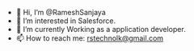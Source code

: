 - 👋 Hi, I’m @RameshSanjaya
- 👀 I’m interested in Salesforce.
- 🌱 I’m currently Working as a application developer. 
- 📫 How to reach me: rstechnolk@gmail.com

<!---
Ramesh9969/Ramesh9969 is a ✨ special ✨ repository because its `README.md` (this file) appears on your GitHub profile.
You can click the Preview link to take a look at your changes.
--->
